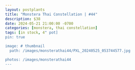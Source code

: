 ```yaml
---
layout: postplants
title: "Monstera Thai Constellation | #44"
description: $38
date: 2024-05-21 21:00:00 -0700
categories: [monstera, thai constellation]
tags: [in stock, 4" pot]
pin: true

image: # thumbnail
  path: /images/monsterathai44/PXL_20240525_053744577.jpg

photos: /images/monsterathai44
---
```

